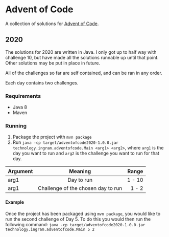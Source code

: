 # Advent of Code 
A collection of solutions for [Advent of Code](https://adventofcode.com/).

## 2020
The solutions for 2020 are written in Java. I only got up to half way with challenge 10, but have made all the solutions runnable up until that point. Other solutions may be put in place in future.

All of the challenges so far are self contained, and can be ran in any order.

Each day contains two challenges.

### Requirements
* Java 8 
* Maven

### Running
1. Package the project with `mvn package`
2. Run `java -cp target/adventofcode2020-1.0.0.jar technology.ingram.adventofcode.Main <arg1> <arg2>`, where `arg1` is the day you want to run and `arg2` is the challenge you want to run for that day. 

| Argument       | Meaning     |  Range    |
| :------------- | :----------: | -----------: |
|  arg1 | Day to run  | 1 - 10    |
| arg1   | Challenge of the chosen day to run | 1 - 2 |

#### Example
Once the project has been packaged using `mvn package`, you would like to run the second challenge of Day 5. To do this you would then run the following command: 
`java -cp target/adventofcode2020-1.0.0.jar technology.ingram.adventofcode.Main 5 2`



